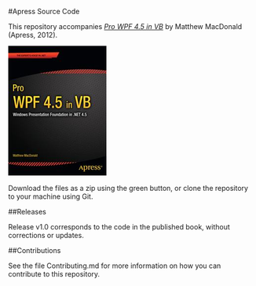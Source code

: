 #Apress Source Code

This repository accompanies [*Pro WPF 4.5 in VB*](http://www.apress.com/9781430246831) by Matthew MacDonald (Apress, 2012).

![Cover image](9781430246831.jpg)

Download the files as a zip using the green button, or clone the repository to your machine using Git.

##Releases

Release v1.0 corresponds to the code in the published book, without corrections or updates.

##Contributions

See the file Contributing.md for more information on how you can contribute to this repository.

